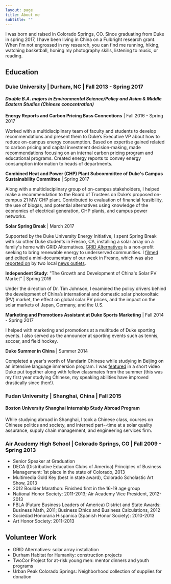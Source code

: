 ```yaml
---
layout: page
title: About me
subtitle: ""
---
```

I was born and raised in Colorado Springs, CO. Since graduating from Duke in spring 2017, I have been living in China on a Fulbright research grant. When I'm not engrossed in my research, you can find me running, hiking, watching basketball, honing my photography skills, listening to music, or reading.

## Education

### Duke University | Durham, NC | Fall 2013 - Spring 2017 
#### _Double B.A. majors in Environmental Science/Policy and Asian & Middle Eastern Studies (Chinese concentration)_

**Energy Reports and Carbon Pricing Bass Connections** | Fall 2016 - Spring 2017

Worked with a multidisciplinary team of faculty and students to develop recommendations and present them to Duke’s Executive VP about how to reduce on-campus energy consumption. Based on expertise gained related to carbon pricing and capital investment decision-making, made recommendations focusing on an internal carbon pricing program and educational programs. Created energy reports to convey energy consumption information to heads of departments. 

**Combined Heat and Power (CHP) Plant Subcommittee of Duke's Campus Sustainability Committee** | Spring 2017

Along with a multidisciplinary group of on-campus stakeholders, I helped make a recommendation to the Board of Trustees on Duke’s proposed on-campus 21 MW CHP plant. Contributed to evaluation of financial feasibility, the use of biogas, and potential alternatives using knowledge of the economics of electrical generation, CHP plants, and campus power networks.

**Solar Spring Break** | March 2017

Supported by the Duke University Energy Initiative, I spent Spring Break with six other Duke students in Fresno, CA, installing a solar array on a family's home with GRID Alternatives. [GRID Alternatives](https://gridalternatives.org/) is a non-profit seeking to bring renewable energy to underserved communities. I [filmed and edited](https://www.youtube.com/watch?v=Spp3ySOloGU) a mini-documentary of our week in Fresno, which was also [reported on](http://abc30.com/society/students-spend-spring-break-installing-solar-panels-for-fresno-families/1806361/) by two local [news outlets](http://www.yourcentralvalley.com/news/duke-university-students-spend-spring-break-in-fresno-installing-solar-panels-to-low-income-family/674345469).

**Independent Study**: "The Growth and Development of China's Solar PV Market" | Spring 2016

Under the direction of Dr. Tim Johnson, I examined the policy drivers behind the development of China’s international and domestic solar photovoltaic (PV) market, the effect on global solar PV prices, and the impact on the solar markets of Japan, Germany, and the U.S.

**Marketing and Promotions Assistant at Duke Sports Marketing** | Fall 2014 - Spring 2017

I helped with marketing and promotions at a multitude of Duke sporting events. I also served as the announcer at sporting events such as tennis, soccer, and field hockey.

**Duke Summer in China** | Summer 2014

Completed a year's worth of Mandarin Chinese while studying in Beijing on an intensive language immersion program. I was [featured](https://www.youtube.com/watch?v=-Y27Ui5NA4A) in a short video Duke put together along with fellow classmates from the summer (this was my first year studying Chinese, my speaking abilities have improved drastically since then!). 

### Fudan University | Shanghai, China | Fall 2015
#### Boston University Shanghai Internship Study Abroad Program

While studying abroad in Shanghai, I took a Chinese class, courses on Chinese politics and society, and interned part--time at a solar quality assurance, supply chain management, and engineering services firm.

### Air Academy High School | Colorado Springs, CO | Fall 2009 - Spring 2013
* Senior Speaker at Graduation
* DECA (Distributive Education Clubs of America) Principles of Business Management: 1st place in the state of Colorado, 2013
* Multimedia Gold Key (best in state award), Colorado Scholastic Art Show, 2013
* 2012 Boulder Marathon: Finished first in the 16-19 age group
* National Honor Society: 2011-2013; Air Academy Vice President, 2012-2013
* FBLA (Future Business Leaders of America) District and State Awards: Business Math, 2011; Business Ethics and Business Calculations, 2012
* Sociedad Honoraria Hispanica (Spanish Honor Society): 2010-2013
* Art Honor Society: 2011-2013

## Volunteer Work
* GRID Alternatives: solar array installation
* Durham Habitat for Humanity: construction projects
* TwoCor Project for at-risk young men: mentor dinners and youth programs
* Urban Peak Colorado Springs: Neighborhood collection of supplies for donation 

